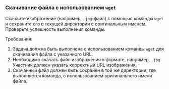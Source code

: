 
### Скачивание файла с использованием `wget`

Скачайте изображение (например, `.jpg`-файл) с помощью команды `wget` и сохраните его в текущей директории с оригинальным именем. Проверьте успешность выполнения команды.

Требования:
1. Задача должна быть выполнена с использованием команды `wget` для скачивания файла с указанного URL. 
2. Необходимо скачать файл изображения в формате, например, `.jpg`. Участник должен указать корректный URL изображения. 
3. Скачанный файл должен быть сохранён в той же директории, где выполняется команда, с использованием оригинального имени файла.